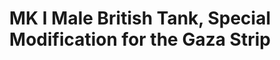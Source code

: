 ---
layout: product
title: "MK I Male British Tank, Special Modification for the Gaza Strip                        "
price: "1400" 
desc: "1/72 Maketa"
img_path: "/assets/img/MBLTD72003.webp"
brand: "MasterBox"
available: false
special_offer: false
new: true
soon: false
cat: "010000"
subcat: "015300"
subsubcat: "0N/A"
sifra: "MBLTD72003"
popular: false
---